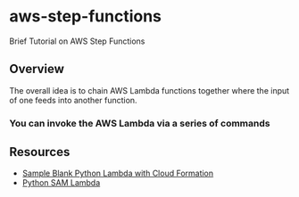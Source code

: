 # aws-step-functions
Brief Tutorial on AWS Step Functions

## Overview

The overall idea is to chain AWS Lambda functions together where the input of one feeds into another function.


### You can invoke the AWS Lambda via a series of commands


## Resources

* [Sample Blank Python Lambda with Cloud Formation](https://github.com/awsdocs/aws-lambda-developer-guide/tree/main/sample-apps/blank-python)
* [Python SAM Lambda](https://github.com/awsdocs/aws-lambda-developer-guide/tree/main/sample-apps/blank-python)


